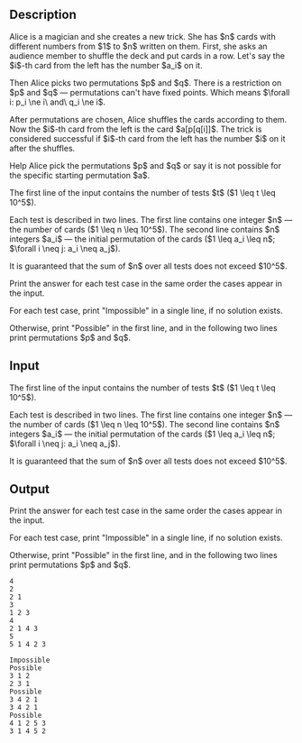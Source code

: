 ## Description

<div><p>Alice is a magician and she creates a new trick. She has $n$ cards with different numbers from $1$ to $n$ written on them. First, she asks an audience member to shuffle the deck and put cards in a row. Let's say the $i$-th card from the left has the number $a_i$ on it. </p><p>Then Alice picks two permutations $p$ and $q$. There is a restriction on $p$ and $q$&nbsp;— <span class="tex-font-style-bf">permutations can't have fixed points</span>. Which means $\forall i: p_i \ne i\ and\ q_i \ne i$.</p><p>After permutations are chosen, Alice shuffles the cards according to them. Now the $i$-th card from the left is the card $a[p[q[i]]$. The trick is considered successful if $i$-th card from the left has the number $i$ on it after the shuffles.</p><p>Help Alice pick the permutations $p$ and $q$ or say it is not possible for the specific starting permutation $a$. </p></div><div class="input-specification"><p>The first line of the input contains the number of tests $t$ ($1 \leq t \leq 10^5$). </p><p>Each test is described in two lines. The first line contains one integer $n$&nbsp;— the number of cards ($1 \leq n \leq 10^5$). The second line contains $n$ integers $a_i$&nbsp;— the initial permutation of the cards ($1 \leq a_i \leq n$; $\forall i \neq j: a_i \neq a_j$). </p><p>It is guaranteed that the sum of $n$ over all tests does not exceed $10^5$.</p></div><div class="output-specification"><p>Print the answer for each test case in the same order the cases appear in the input.</p><p>For each test case, print "<span class="tex-font-style-tt">Impossible</span>" in a single line, if no solution exists.</p><p>Otherwise, print "<span class="tex-font-style-tt">Possible</span>" in the first line, and in the following two lines print permutations $p$ and $q$.</p></div>

## Input

<p>The first line of the input contains the number of tests $t$ ($1 \leq t \leq 10^5$). </p><p>Each test is described in two lines. The first line contains one integer $n$&nbsp;— the number of cards ($1 \leq n \leq 10^5$). The second line contains $n$ integers $a_i$&nbsp;— the initial permutation of the cards ($1 \leq a_i \leq n$; $\forall i \neq j: a_i \neq a_j$). </p><p>It is guaranteed that the sum of $n$ over all tests does not exceed $10^5$.</p>

## Output

<p>Print the answer for each test case in the same order the cases appear in the input.</p><p>For each test case, print "<span class="tex-font-style-tt">Impossible</span>" in a single line, if no solution exists.</p><p>Otherwise, print "<span class="tex-font-style-tt">Possible</span>" in the first line, and in the following two lines print permutations $p$ and $q$.</p>





```input1|2,3,6,7
4
2
2 1
3
1 2 3
4
2 1 4 3
5
5 1 4 2 3
```




```output1
Impossible
Possible
3 1 2
2 3 1
Possible
3 4 2 1
3 4 2 1
Possible
4 1 2 5 3
3 1 4 5 2
```


